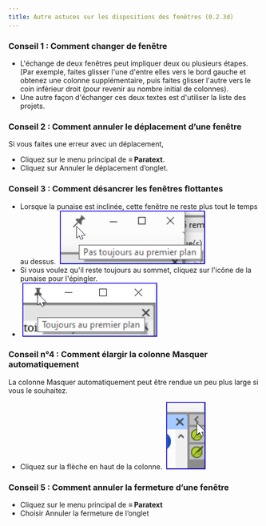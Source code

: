 ```yaml
---
title: Autre astuces sur les dispositions des fenêtres (0.2.3d)
---
```


### Conseil 1 : Comment changer de fenêtre

-   L'échange de deux fenêtres peut impliquer deux ou plusieurs étapes. [Par exemple, faites glisser l'une d'entre elles vers le bord gauche et obtenez une colonne supplémentaire, puis faites glisser l'autre vers le coin inférieur droit (pour revenir au nombre initial de colonnes).
-   Une autre façon d'échanger ces deux textes est d'utiliser la liste des projets.

### Conseil 2 : Comment annuler le déplacement d’une fenêtre

Si vous faites une erreur avec un déplacement,

-   Cliquez sur le menu principal de **≡ Paratext**.
-   Cliquez sur Annuler le déplacement d’onglet.

### Conseil 3 : Comment désancrer les fenêtres flottantes

-   Lorsque la punaise est inclinée, cette fenêtre ne reste plus tout le temps au dessus.
    ![](../../media/9cfd94eadcb22a0841a91f95fee2717d.png)
-   Si vous voulez qu'il reste toujours au sommet, cliquez sur l'icône de la punaise pour l'épingler.
-   ![](../../media/b8ba6e14df5be2082bcfdafddedd84d5.png)

### Conseil n°4 : Comment élargir la colonne Masquer automatiquement

La colonne Masquer automatiquement peut être rendue un peu plus large si vous le souhaitez.
-   Cliquez sur la flèche en haut de la colonne.
    ![](../../media/d6f7c90b0e3ddac0979a4f9bd406b0a0.png)

### Conseil 5 : Comment annuler la fermeture d’une fenêtre

-   Cliquez sur le menu principal de **≡ Paratext**
-   Choisir Annuler la fermeture de l’onglet
